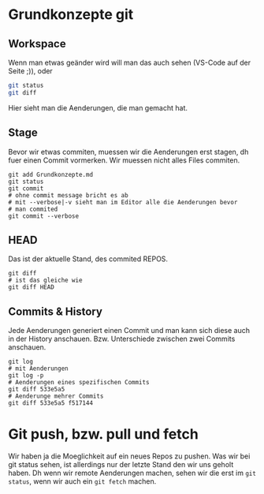 # Grundkonzepte git
## Workspace

Wenn man etwas geänder wird will man das auch sehen (VS-Code auf der Seite ;)), oder

```bash
git status
git diff
```

Hier sieht man die Aenderungen, die man gemacht hat.

## Stage

Bevor wir etwas commiten, muessen wir die Aenderungen erst stagen, dh fuer einen Commit vormerken. Wir muessen nicht alles Files commiten.

```
git add Grundkonzepte.md
git status
git commit
# ohne commit message bricht es ab
# mit --verbose|-v sieht man im Editor alle die Aenderungen bevor
# man commited
git commit --verbose
```

## HEAD

Das ist der aktuelle Stand, des commited REPOS.

```
git diff
# ist das gleiche wie
git diff HEAD
```

## Commits & History

Jede Aenderungen generiert einen Commit und man kann sich diese auch in der History anschauen. Bzw. Unterschiede zwischen zwei Commits anschauen.

```
git log
# mit Aenderungen
git log -p
# Aenderungen eines spezifischen Commits
git diff 533e5a5
# Aenderunge mehrer Commits
git diff 533e5a5 f517144
```

# Git push, bzw. pull und fetch

Wir haben ja die Moeglichkeit auf ein neues Repos zu pushen. Was wir bei git status sehen, ist allerdings nur der letzte Stand den wir uns geholt haben. Dh wenn wir remote Aenderungen machen, sehen wir die erst im `git status`, wenn wir auch ein `git fetch` machen.

